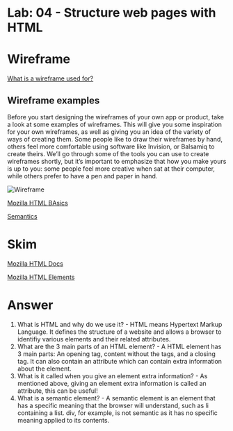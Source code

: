 # Lab: 04 - Structure web pages with HTML #

# Wireframe #
[What is a wireframe used for?](https://careerfoundry.com/en/blog/ux-design/how-to-create-your-first-wireframe/)

## Wireframe examples ##
Before you start designing the wireframes of your own app or product, take a look at some examples of wireframes. This will give you some inspiration for your own wireframes, as well as giving you an idea of the variety of ways of creating them. Some people like to draw their wireframes by hand, others feel more comfortable using software like Invision, or Balsamiq to create theirs. We’ll go through some of the tools you can use to create wireframes shortly, but it’s important to emphasize that how you make yours is up to you: some people feel more creative when sat at their computer, while others prefer to have a pen and paper in hand.
    
<img src="https://dpbnri2zg3lc2.cloudfront.net/en/wp-content/uploads/old-blog-uploads/versions/samuel-student-wireframe---x----972-715x---.png" alt="Wireframe"></img>

[Mozilla HTML BAsics](https://developer.mozilla.org/en-US/docs/Learn/Getting_started_with_the_web/HTML_basics)

[Semantics](https://developer.mozilla.org/en-US/docs/Glossary/Semantics)

# Skim #
[Mozilla HTML Docs](https://developer.mozilla.org/en-US/docs/Web/HTML)

[Mozilla HTML Elements](https://developer.mozilla.org/en-US/docs/Web/HTML/Element)


# Answer 

1. What is HTML and why do we use it? -  HTML means Hypertext Markup Language. It defines the structure of a website and allows a browser to identifiy various elements and their related attributes.
2. What are the 3 main parts of an HTML element? - A HTML element has 3 main parts: An opening tag, content without the tags, and a closing tag. It can also contain an attribute which can contain extra information about the element.
3. What is it called when you give an element extra information?  - As mentioned above, giving an element extra information is called an attribute, this can be useful!
4. What is a semantic element? -  A semantic element is an element that has a specific meaning that the browser will understand, such as li containing a list. div, for example, is not semantic as it has no specific meaning applied to its contents.